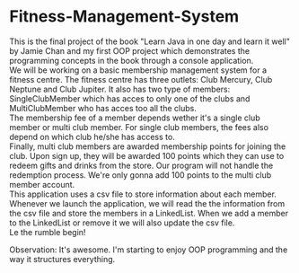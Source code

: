# Fitness-Management-System
  This is the final project of the book "Learn Java in one day and learn it well" by Jamie Chan and my first OOP project which demonstrates the programming concepts in the book through a console application. </br>
   We will be working on a basic membership management system for a fitness centre. The fitness centre has three outlets: Club Mercury, Club Neptune and Club Jupiter. It also has two type of members: SingleClubMember which has acces to only one of the clubs and MultiClubMember who has acces too all the clubs.</br>
  The membership fee of a member depends wether it's a single club member or multi club member. For single club members, the fees also depend on which club he/she has access to.</br>
  Finally, multi club members are awarded membership points for joining the club. Upon sign up, they will be awarded 100 points which they can use to redeem gifts and drinks from the store. Our program will not handle the redemption process. We're only gonna add 100 points to the multi club member account.</br>
  This application uses a csv file to store information about each member. Whenever we launch the application, we will read the the information from the csv file and store the members in a LinkedList. When we add a member to the LinkedList or remove it we will also update the csv file.</br>
  Le the rumble begin! 

Observation: It's awesome. I'm starting to enjoy OOP programming and the way it structures everything.
